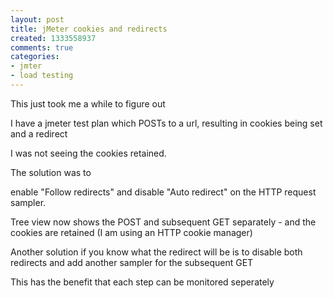 ```yaml
---
layout: post
title: jMeter cookies and redirects
created: 1333558937
comments: true
categories:
- jmter
- load testing
---
```

This just took me a while to figure out

I have a jmeter test plan which POSTs to a url, resulting in cookies being set and a redirect

I was not seeing the cookies retained.

The solution was to 

enable "Follow redirects" and disable "Auto redirect" on the HTTP request sampler.

Tree view now shows the POST and subsequent GET separately - and the cookies are retained (I am using an HTTP cookie manager) 

Another solution if you know what the redirect will be is to disable both redirects and add another sampler for the subsequent GET

This has the benefit that each step can be monitored seperately
